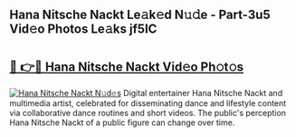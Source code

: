 ## Hana Nitsche Nackt Le𝚊k𝚎d N𝚞𝚍e - Part-3u5 Vid𝚎o Photos Le𝚊ks jf5IC

# <h2><a href="http://fb43dq1.evod.top/?m=Hana+Nitsche+Nackt">🔗 👉🔴 Hana Nitsche Nackt Vid𝚎o Ph𝚘t𝚘s</a></h2>

[![Hana Nitsche Nackt N𝚞d𝚎s](https://i.imgur.com/8V9OHl7.gif)](http://fb43dq1.evod.top/?m=Hana+Nitsche+Nackt)
Digital entertainer Hana Nitsche Nackt and multimedia artist, celebrated for disseminating dance and lifestyle content via collaborative dance routines and short videos. The public's perception Hana Nitsche Nackt of a public figure can change over time. 
